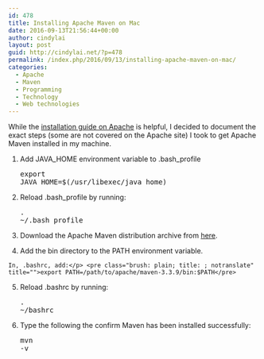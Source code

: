 ```yaml
---
id: 478
title: Installing Apache Maven on Mac
date: 2016-09-13T21:56:44+00:00
author: cindylai
layout: post
guid: http://cindylai.net/?p=478
permalink: /index.php/2016/09/13/installing-apache-maven-on-mac/
categories:
  - Apache
  - Maven
  - Programming
  - Technology
  - Web technologies
---
```

While the [installation guide on Apache](https://maven.apache.org/install.html) is helpful, I decided to document the exact steps (some are not covered on the Apache site) I took to get Apache Maven installed in my machine.

  1. Add JAVA\_HOME environment variable to .bash\_profile</p> <pre class="brush: plain; title: ; notranslate" title="">export JAVA_HOME=$(/usr/libexec/java_home)</pre>

  2. Reload .bash_profile by running:</p> <pre class="brush: plain; title: ; notranslate" title="">. ~/.bash_profile</pre>

  3. Download the Apache Maven distribution archive from [here](https://maven.apache.org/download.cgi). 
  4. Add the bin directory to the PATH environment variable.
  
    In, .bashrc, add:</p> <pre class="brush: plain; title: ; notranslate" title="">export PATH=/path/to/apache/maven-3.3.9/bin:$PATH</pre>

  5. Reload .bashrc by running:</p> <pre class="brush: plain; title: ; notranslate" title="">. ~/bashrc</pre>

  6. Type the following the confirm Maven has been installed successfully:</p> <pre class="brush: plain; title: ; notranslate" title="">mvn -v</pre>